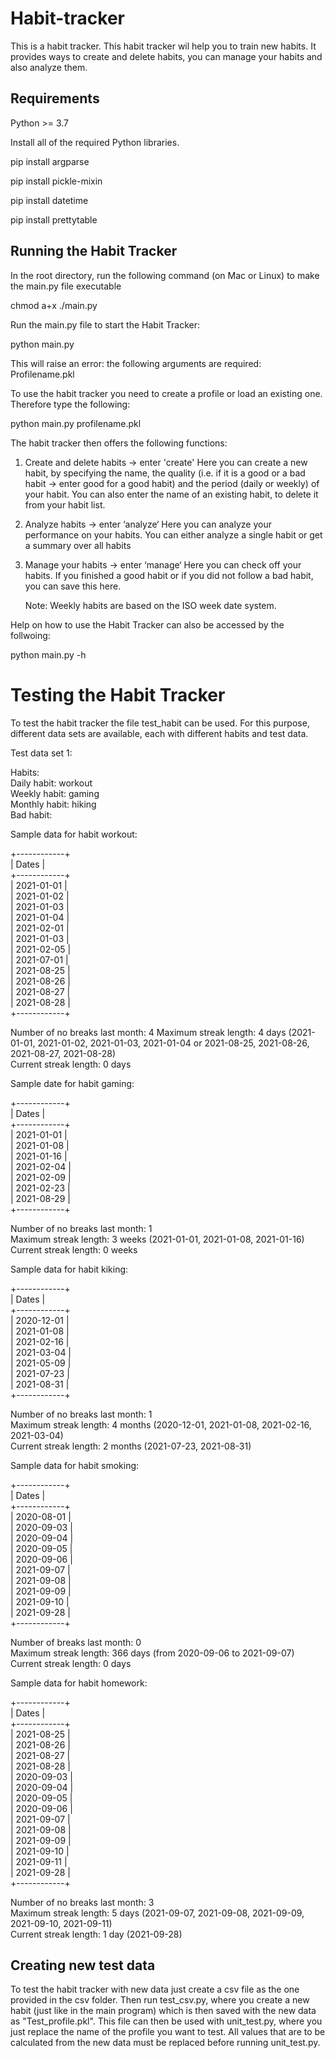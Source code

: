 # Habit-tracker

This is a habit tracker. This habit tracker wil help you to train new habits. It provides ways to create and delete habits, you can manage your habits and also analyze them. 

## Requirements

Python >= 3.7

Install all of the required Python libraries.

pip install argparse

pip install pickle-mixin

pip install datetime

pip install prettytable

## Running the Habit Tracker

In the root directory, run the following command (on Mac or Linux) to make the main.py file executable

chmod a+x ./main.py

Run the main.py file to start the Habit Tracker:

python main.py

This will raise an error: the following arguments are required: Profilename.pkl

To use the habit tracker you need to create a profile or load an existing one. Therefore type the following:

python main.py profilename.pkl
 
 
The habit tracker then offers the following functions:

 1) Create and delete habits -> enter 'create'
    Here you can create a new habit, by specifying the name, the quality 
    (i.e. if it is a good or a bad habit -> enter good for a good habit) 
    and the period (daily or weekly)
    of your habit. You can also enter the name of an existing habit, to delete it from your habit list.

 2) Analyze habits -> enter ‘analyze‘
    Here you can analyze your performance on your habits. You can either analyze a single habit
    or get a summary over all habits

 3) Manage your habits -> enter ‘manage‘
    Here you can check off your habits. If you finished a good habit or if you did not follow a
    bad habit, you can save this here.
    
    Note: Weekly habits are based on the ISO week date system. 

Help on how to use the Habit Tracker can also be accessed by the follwoing:

python main.py -h

# Testing the Habit Tracker

To test the habit tracker the file test_habit can be used. For this purpose, different data sets are available, each with different habits and test data.

Test data set 1:

Habits:  
Daily habit: workout  
Weekly habit: gaming  
Monthly habit: hiking  
Bad habit: 

Sample data for habit workout:  

+------------+  
|   Dates    |  
+------------+  
| 2021-01-01 |  
| 2021-01-02 |  
| 2021-01-03 |  
| 2021-01-04 |  
| 2021-02-01 |  
| 2021-01-03 |  
| 2021-02-05 |  
| 2021-07-01 |  
| 2021-08-25 |  
| 2021-08-26 |  
| 2021-08-27 |  
| 2021-08-28 |  
+------------+  

Number of no breaks last month: 4
Maximum streak length: 4 days (2021-01-01, 2021-01-02, 2021-01-03, 2021-01-04 or 2021-08-25, 2021-08-26, 2021-08-27, 2021-08-28)  
Current streak length: 0 days


Sample date for habit gaming:

+------------+  
|   Dates    |  
+------------+  
| 2021-01-01 |  
| 2021-01-08 |  
| 2021-01-16 |  
| 2021-02-04 |  
| 2021-02-09 |  
| 2021-02-23 |  
| 2021-08-29 |  
+------------+  
 
Number of no breaks last month: 1  
Maximum streak length: 3 weeks (2021-01-01, 2021-01-08, 2021-01-16)    
Current streak length: 0 weeks  


Sample data for habit kiking:

+------------+  
|   Dates    |  
+------------+  
| 2020-12-01 |  
| 2021-01-08 |  
| 2021-02-16 |  
| 2021-03-04 |  
| 2021-05-09 |  
| 2021-07-23 |  
| 2021-08-31 |  
+------------+  

Number of no breaks last month: 1  
Maximum streak length: 4 months (2020-12-01, 2021-01-08, 2021-02-16, 2021-03-04)    
Current streak length: 2 months (2021-07-23, 2021-08-31)  

Sample data for habit smoking:

+------------+  
|   Dates    |  
+------------+  
| 2020-08-01 |  
| 2020-09-03 |  
| 2020-09-04 |  
| 2020-09-05 |  
| 2020-09-06 |  
| 2021-09-07 |  
| 2021-09-08 |  
| 2021-09-09 |  
| 2021-09-10 |  
| 2021-09-28 |  
+------------+  

Number of breaks last month: 0  
Maximum streak length: 366 days (from 2020-09-06 to 2021-09-07)    
Current streak length: 0 days  

Sample data for habit homework:

+------------+  
|   Dates    |  
+------------+  
| 2021-08-25 |  
| 2021-08-26 |  
| 2021-08-27 |  
| 2021-08-28 |  
| 2020-09-03 |  
| 2020-09-04 |  
| 2020-09-05 |  
| 2020-09-06 |  
| 2021-09-07 |  
| 2021-09-08 |  
| 2021-09-09 |  
| 2021-09-10 |  
| 2021-09-11 |  
| 2021-09-28 |  
+------------+  
  
Number of no breaks last month: 3  
Maximum streak length: 5 days (2021-09-07, 2021-09-08, 2021-09-09, 2021-09-10, 2021-09-11)    
Current streak length: 1 day (2021-09-28)

## Creating new test data

To test the habit tracker with new data just create a csv file as the one provided in the csv folder. Then run test_csv.py, where you create a new habit (just like in the main program) which is then saved with the new data as "Test_profile.pkl". This file can then be used with unit_test.py, where you just replace the name of the profile you want to test. All values that are to be calculated from the new data must be replaced before running unit_test.py. 
